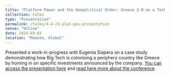 ```yaml
---
title: "Platform Power and the Geopolitical Order: Greece 2.0 as a Tech Colony"
collection: talks
type: "Presentation"
permalink: /talks/4-4-23-plat-gov-presentation
venue: "Online"
date: 2024-03-03
location: "Remote, Global"
---
```


Presented a work-in-progress with Eugenia Siapera on a case study demonstrating how Big Tech is colonising a periphery country like Greece by homing in on specific investments announced by the company. [You can access the presentation here](https://github.com/p-charis/cpapaevangelou/blob/dab1bcfdf05b158595f18189415b5c4f1bc99d9e/platform-power-greece-colonialism.pdf) and [read here more about the conference](https://platgov.net/conference-2023/).

